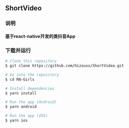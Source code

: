 ## ShortVideo

### 说明

#### 基于react-native开发的类抖音App

### 下载并运行


```bash
# Clone this repository
$ git clone https://github.com/hizouxx/ShortVideo.git

# Go into the repository
$ cd RN-Girls

# Install dependencies
$ yarn install

# Run the app (Android)
$ yarn android

# Run the app (IOS)
$ yarn ios

```
